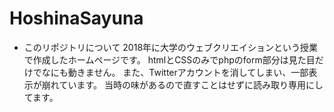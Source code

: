 # HoshinaSayuna
* このリポジトリについて
2018年に大学のウェブクリエイションという授業で作成したホームページです。
htmlとCSSのみでphpのform部分は見た目だけでなにも動きません。
また、Twitterアカウントを消してしまい、一部表示が崩れています。
当時の味があるので直すことはせずに読み取り専用にしてます。
